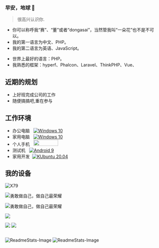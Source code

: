 ###  早安，地球 👋
> 很高兴认识你.
- 你可以称呼我“赛”、“董”或者“dongasai”，当然管我叫“一朵花”也不是不可以。 
- 我的第一语言为中文、PHP。
- 我的第二语言为英语、JavaScript。
<!--
我的英语比我的js还烂。
-->
- 世界上最好的语言：PHP。
- 我熟悉的框架：hyperf、Phalcon、Laravel、ThinkPHP、Vue、
## 近期的规划
- 上好班完成公司的工作
- 随便搞搞吧,重在参与

## 工作环境
* 办公电脑 &nbsp;
[![Windows 10](https://img.shields.io/badge/Windows%2010-00adef?style=flat-square&logo=windows&logoColor=ffffff)](https://www.microsoft.com/en-us/windows/windows-10)
* 家用电脑 &nbsp; 
[![Windows 10](https://img.shields.io/badge/Windows%2010-00adef?style=flat-square&logo=windows&logoColor=ffffff)](https://www.microsoft.com/en-us/windows/windows-10)
* 个人手机 &nbsp; <img src="https://www.harmonyos.com/resource/image/release2/home/harmonyOS_logo.png" width="80px" height="20px">
* 测试机 &nbsp; [![Android 9](https://img.shields.io/badge/Android%209-3ddc84?style=flat-square&logo=android&logoColor=ffffff)](https://www.android.com/android-9/)
* 家用开发 &nbsp;[![KUbuntu 20.04](https://img.shields.io/badge/KUbuntu%2020.04-00adef?style=flat-square&logo=kubuntu&logoColor=white)]([https://www.microsoft.com/en-us/windows/windows-10](https://kubuntu.org/))  
  
## 我的设备

![X79](https://img.shields.io/badge/X79-E5--2696%20V2-red)


![勇敢做自己，做自己最荣耀](https://shields.io/badge/honor-v20-green?logo=huawei)

![勇敢做自己，做自己最荣耀](https://shields.io/badge/huawei-p50pro-red?logo=huawei)

![](https://shields.io/badge/cherry-G80--3800-green?logo=cherry)

![](https://shields.io/badge/LG-G8X-green?logo=lg)
![](https://shields.io/badge/wooking)

##

![ReadmeStats-Image](https://github-readme-stats.vercel.app/api/top-langs/?username=dongasai&layout=compact)
![ReadmeStats-Image](https://github-readme-stats.vercel.app/api?username=dongasai&show_icons=true&bg_color=ffffff)


<!--
**dongasai/dongasai** is a ✨ _special_ ✨ repository because its `README.md` (this file) appears on your GitHub profile.

Here are some ideas to get you started:

- 🔭 I’m currently working on ...
- 🌱 I’m currently learning ...
- 👯 I’m looking to collaborate on ...
- 🤔 I’m looking for help with ...
- 💬 Ask me about ...
- 📫 How to reach me: ...
- 😄 Pronouns: ...
- ⚡ Fun fact: ...
-->
